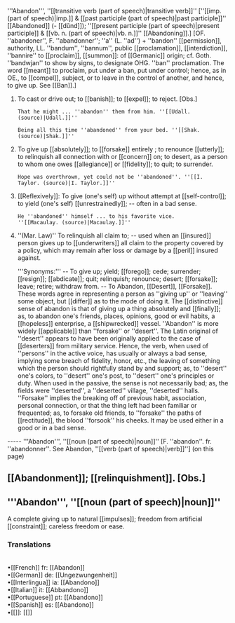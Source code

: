 '''Abandon''', ''[[transitive verb (part of speech)|transitive verb]]'' [''[[imp. (part of speech)|imp.]] & [[past participle (part of speech)|past participle]]'' [[Abandoned]] (- [[d&ubreve;nd]]); ''[[present participle (part of speech)|present participle]] & [[vb. n. (part of speech)|vb. n.]]'' [[Abandoning]].] [OF. ''abandoner'', F. ''abandonner''; ''a'' (L. ''ad'') + ''bandon'' [[permission]], authority, LL. ''bandum'', ''bannum'', public [[proclamation]], [[interdiction]], ''bannire'' to [[proclaim]], [[summon]]: of [[Germanic]] origin; cf. Goth. ''bandwjan'' to show by signs, to designate OHG. ''ban'' proclamation. The word [[meant]] to proclaim, put under a ban, put under control; hence, as in OE., to [[compel]], subject, or to leave in the control of another, and hence, to give up. See [[Ban]].]

<ol>
<li>To cast or drive out; to [[banish]]; to [[expel]]; to reject. [Obs.]

<code>That he might ... ''abandon'' them from him. ''[[Udall. (source)|Udall.]]''</code>

<code>Being all this time ''abandoned'' from your bed. ''[[Shak. (source)|Shak.]]''</code>

<li> To give up [[absolutely]]; to [[forsake]] entirely ; to renounce [[utterly]]; to relinquish all connection with or [[concern]] on; to desert, as a person to whom one owes [[allegiance]] or [[fidelity]]; to quit; to surrender.

<code>Hope was overthrown, yet could not be ''abandoned''. ''[[I. Taylor. (source)|I. Taylor.]]''</code>

<li> [[Reflexively]]: To give (one's self) up without attempt at [[self-control]]; to yield (one's self) [[unrestrainedly]]; -- often in a bad sense.

<code>He ''abandoned'' himself ... to his favorite vice. ''[[Macaulay. (source)|Macaulay.]]''</code>

<li> ''(Mar. Law)'' To relinquish all claim to; -- used when an [[insured]] person gives up to [[underwriters]] all claim to the property covered by a policy, which may remain after loss or damage by a [[peril]] insured against.

'''Synonyms:''' -- To give up; yield; [[forego]]; cede; surrender; [[resign]]; [[abdicate]]; quit; relinquish; renounce; desert; [[forsake]]; leave; retire; withdraw from. -- To Abandon, [[Desert]], [[Forsake]]. These words agree in representing a person as ''giving up'' or ''leaving'' some object, but [[differ]] as to the mode of doing it. The [[distinctive]] sense of abandon is that of giving up a thing absolutely and [[finally]]; as, to abandon one's friends, places, opinions, good or evil habits, a [[hopeless]] enterprise, a [[shipwrecked]] vessel. ''Abandon'' is more widely [[applicable]] than ''forsake'' or ''desert''. The Latin original of ''desert'' appears to have been originally applied to the case of [[deserters]] from military service. Hence, the verb, when used of ''persons'' in the active voice, has usually or always a bad sense, implying some breach of fidelity, honor, etc., the leaving of something which the person should rightfully stand by and support; as, to ''desert'' one's colors, to ''desert'' one's post, to ''desert'' one's principles or duty. When used in the passive, the sense is not necessarily bad; as, the fields were ''deserted'', a ''deserted'' village, ''deserted'' halls. ''Forsake'' implies the breaking off of previous habit, association, personal connection, or that the thing left had been familiar or frequented; as, to forsake old friends, to ''forsake'' the paths of [[rectitude]], the blood ''forsook'' his cheeks. It may be used either in a good or in a bad sense.
</ol>
-----
'''Abandon''', ''[[noun (part of speech)|noun]]'' [F. ''abandon''. fr. ''abandonner''. See Abandon, ''[[verb (part of speech)|verb]]''] (on this page)

[[Abandonment]]; [[relinquishment]]. [Obs.]
-----
'''Abandon''', ''[[noun (part of speech)|noun]]''
----
A complete giving up to natural [[impulses]]; freedom from artificial [[constraint]]; careless freedom or ease.
<P><H3>Translations</H3><BR>•[[French]] fr: [[Abandon]]<BR>•[[German]] de: [[Ungezwungenheit]]<BR>•[[Interlingua]] ia: [[Abandono]]<BR>•[[Italian]] it: [[Abbandono]]<BR>•[[Portuguese]] pt: [[Abandono]]<BR>•[[Spanish]] es: [[Abandono]]<BR>•[[]]: [[]]